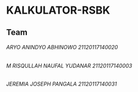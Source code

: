 # KALKULATOR-RSBK

 ## Team

###### ARYO ANINDYO ABHINOWO         21120117140020
###### M RISQULLAH NAUFAL YUDANAR    21120117140003
###### JEREMIA JOSEPH PANGALA        21120117140031
